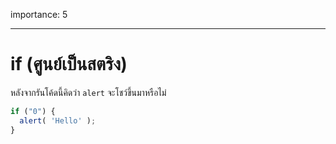 importance: 5

---

# if (ศูนย์เป็นสตริง)

หลังจากรันโค้ดนี้คิดว่า `alert` จะโชว์ขึ้นมาหรือไม่

```js
if ("0") {
  alert( 'Hello' );
}
```

